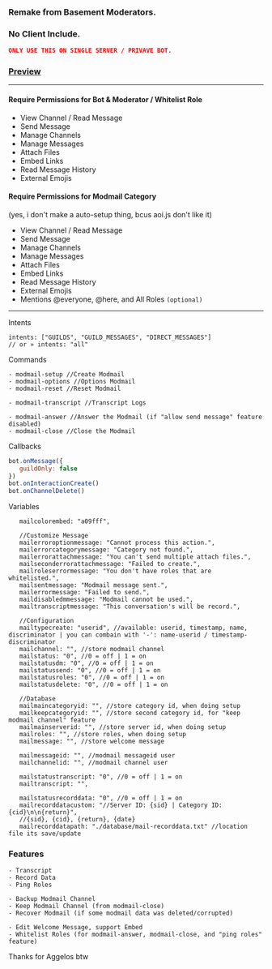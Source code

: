 ### Remake from Basement Moderators.
### No Client Include.
```json
ONLY USE THIS ON SINGLE SERVER / PRIVAVE BOT.
```
### [Preview](https://github.com/GreenVGJR/modmail-aoijs/tree/preview)
___
#### Require Permissions for Bot & Moderator / Whitelist Role
- View Channel / Read Message
- Send Message
- Manage Channels
- Manage Messages
- Attach Files
- Embed Links
- Read Message History
- External Emojis

#### Require Permissions for Modmail Category
(yes, i don't make a auto-setup thing, bcus aoi.js don't like it)

- View Channel / Read Message
- Send Message
- Manage Channels
- Manage Messages
- Attach Files
- Embed Links
- Read Message History
- External Emojis
- Mentions @everyone, @here, and All Roles `(optional)`
___
Intents
```
intents: ["GUILDS", "GUILD_MESSAGES", "DIRECT_MESSAGES"]
// or » intents: "all"
```

Commands
```
- modmail-setup //Create Modmail
- modmail-options //Options Modmail
- modmail-reset //Reset Modmail

- modmail-transcript //Transcript Logs

- modmail-answer //Answer the Modmail (if "allow send message" feature disabled)
- modmail-close //Close the Modmail
```

Callbacks
```js
bot.onMessage({
   guildOnly: false
})
bot.onInteractionCreate()
bot.onChannelDelete()
```

Variables
```
   mailcolorembed: "a09fff",

   //Customize Message
   mailerroroptionmessage: "Cannot process this action.",
   mailerrorcategorymessage: "Category not found.",
   mailerrorattachmessage: "You can't send multiple attach files.",
   mailseconderrorattachmessage: "Failed to create.",
   mailroleserrormessage: "You don't have roles that are whitelisted.",
   mailsentmessage: "Modmail message sent.",
   mailerrormessage: "Failed to send.",
   maildisabledmmessage: "Modmail cannot be used.",
   mailtranscriptmessage: "This conversation's will be record.",

   //Configuration
   mailtypecreate: "userid", //available: userid, timestamp, name, discriminator | you can combain with '-': name-userid / timestamp-discriminator
   mailchannel: "", //store modmail channel
   mailstatus: "0", //0 = off | 1 = on
   mailstatusdm: "0", //0 = off | 1 = on
   mailstatussend: "0", //0 = off | 1 = on
   mailstatusroles: "0", //0 = off | 1 = on
   mailstatusdelete: "0", //0 = off | 1 = on

   //Database
   mailmaincategoryid: "", //store category id, when doing setup
   mailkeepcategoryid: "", //store second category id, for "keep modmail channel" feature
   mailmainserverid: "", //store server id, when doing setup
   mailroles: "", //store roles, when doing setup
   mailmessage: "", //store welcome message

   mailmessageid: "", //modmail messageid user
   mailchannelid: "", //modmail channel user

   mailstatustranscript: "0", //0 = off | 1 = on
   mailtranscript: "",

   mailstatusrecorddata: "0", //0 = off | 1 = on
   mailrecorddatacustom: "//Server ID: {sid} | Category ID: {cid}\n\n{return}",
   //{sid}, {cid}, {return}, {date}
   mailrecorddatapath: "./database/mail-recorddata.txt" //location file its save/update
```
### Features
```
- Transcript
- Record Data
- Ping Roles

- Backup Modmail Channel
- Keep Modmail Channel (from modmail-close)
- Recover Modmail (if some modmail data was deleted/corrupted)

- Edit Welcome Message, support Embed
- Whitelist Roles (for modmail-answer, modmail-close, and "ping roles" feature)
```
Thanks for Aggelos btw
